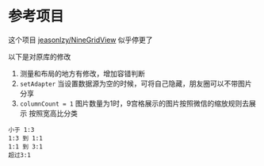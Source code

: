 # 参考项目
这个项目 [jeasonlzy/NineGridView](https://github.com/jeasonlzy/NineGridView) 似乎停更了 

以下是对原库的修改 
1. 测量和布局的地方有修改，增加容错判断
2. `setAdapter` 当设置数据源为空的时候，可将自己隐藏，朋友圈可以不带图片分享
3. `columnCount = 1` 图片数量为1时，9宫格展示的图片按照微信的缩放规则去展示
按照宽高比分类
```
小于 1:3
1:3 到 1:1
1:1 到 3:1
超过3:1
```